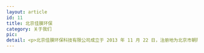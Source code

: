 ```yaml
---
layout: article
id: 11
title: 北京佳膜环保
category: 关于我们
pic: 
detail: <p>北京佳膜环保科技有限公司成立于 2013 年 11 月 22 日，注册地为北京市朝阳区，是以研发、生产聚四氟乙烯（PTFE）微孔膜为核心产品的双高新（国家级高新、中关村高新）民营高科技企业，拥有完整知识产权的全段生产设备、工艺技术和流程。</p><p></p><p><img src="/assets/images/5846843312659.jpg"  class="img-thumbnail" style="float:right; width:300px">为了使聚四氟乙烯微孔膜项目产业化，2017 年 4 月在江西省上饶市万年县设立生产基地，2021年5月在浙江省温州市龙湾区注册成立产品研发中心——浙江佳膜新材料研发有限责任公司，并已于2023年1月5日与中科芯光子（浙江）科技发展有限公司签订合作协议。</p><p>公司的核心技术产品是聚四氟乙烯微多孔膜（PTFE 膜）及覆膜产品，各项关键性能指标均达到国际先进水平，拥有多项专利技术，研发出四大板块多种应用产品，用于质子交换膜领域、生物医药领域、纺织领域（特种复合面料、军警服装、户外用品、民用纺织纺织）及大环保领域（工业除尘和新风系统）。</p><p><img src="/assets/images/20241001215345.jpg"  class="img-thumbnail"/></p><p>已投产意大利定制覆膜设备2套；<br>已投产4条PTFE薄膜生产线；<br>员工人数100余人，<br>拥有20000平方米独立生产车间；<br>年产能4000万平米，<br>2020年销售额超过1亿元人民币，<br>是国内第一家也是目前唯一一家指标超过美国戈尔公司的国内膜材料公司。</p><p><img src="/assets/images/20241001220202.jpg"  class="img-thumbnail"/></p>
---
```


